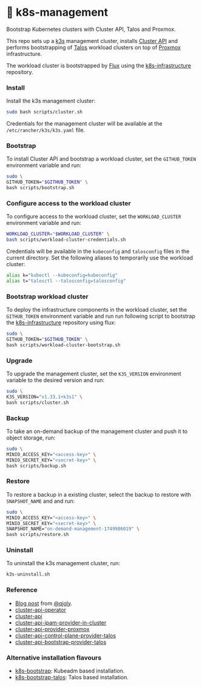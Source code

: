 # 🐢 k8s-management
Bootstrap Kubernetes clusters with Cluster API, Talos and Proxmox.

This repo sets up a [k3s](https://github.com/k3s-io/k3s) management cluster, installs [Cluster API](https://cluster-api.sigs.k8s.io/) and performs bootstrapping of [Talos](https://www.talos.dev/) workload clusters on top of [Proxmox](https://www.proxmox.com/) infrastructure.

The workload cluster is bootstrapped by [Flux](https://fluxcd.io/) using the [k8s-infrastructure](https://github.com/mmontes11/k8s-infrastructure) repository.

### Install

Install the k3s management cluster:

```bash
sudo bash scripts/cluster.sh
```

Credentials for the management cluster will be available at the `/etc/rancher/k3s/k3s.yaml` file.

### Bootstrap

To install Cluster API and bootstrap a workload cluster, set the `GITHUB_TOKEN` environment variable and run:

```bash
sudo \
GITHUB_TOKEN="$GITHUB_TOKEN" \
bash scripts/bootstrap.sh
```

### Configure access to the workload cluster

To configure access to the workload cluster, set the `WORKLOAD_CLUSTER` environment variable and run:

````bash
WORKLOAD_CLUSTER="$WORKLOAD_CLUSTER" \
bash scripts/workload-cluster-credentials.sh
````

Credentials will be available in the `kubeconfig` and `talosconfig` files in the current directory. Set the following aliases to temporarily use the workload cluster:

```bash
alias k="kubectl --kubeconfig=kubeconfig"
alias t="talosctl --talosconfig=talosconfig"
```

### Bootstrap workload cluster

To deploy the infrastructure components in the workload cluster, set the `GITHUB_TOKEN` environment variable and run run following script to bootstrap the [k8s-infrastructure](https://github.com/mmontes11/k8s-infrastructure) repository using flux:

````bash
sudo \
GITHUB_TOKEN="$GITHUB_TOKEN" \
bash scripts/workload-cluster-bootstrap.sh
````

### Upgrade

To upgrade the management cluster, set the `K3S_VERSION` environment variable to the desired version and run:

```bash
sudo \
K3S_VERSION="v1.33.1+k3s1" \
bash scripts/cluster.sh
```

### Backup

To take an on-demand backup of the management cluster and push it to object storage, run:

```bash
sudo \
MINIO_ACCESS_KEY="<access-key>" \
MINIO_SECRET_KEY="<secret-key>" \
bash scripts/backup.sh
```

### Restore

To restore a backup in a existing cluster, select the backup to restore with `SNAPSHOT_NAME` and and run:

```bash
sudo \
MINIO_ACCESS_KEY="<access-key>" \
MINIO_SECRET_KEY="<secret-key>" \
SNAPSHOT_NAME="on-demand-management-1749986019" \
bash scripts/restore.sh
```

### Uninstall

To uninstall the k3s management cluster, run:

```bash
k3s-uninstall.sh
``` 

### Reference

- [Blog post](https://a-cup-of.coffee/blog/talos-capi-proxmox/) from [@qjoly](https://github.com/qjoly/).
- [cluster-api-operator](https://doc.crds.dev/github.com/kubernetes-sigs/cluster-api-operator)
- [cluster-api](https://doc.crds.dev/github.com/kubernetes-sigs/cluster-api)
- [cluster-api-ipam-provider-in-cluster](https://doc.crds.dev/github.com/kubernetes-sigs/cluster-api-ipam-provider-in-cluster)
- [cluster-api-provider-proxmox](https://doc.crds.dev/github.com/ionos-cloud/cluster-api-provider-proxmox)
- [cluster-api-control-plane-provider-talos](https://doc.crds.dev/github.com/siderolabs/cluster-api-control-plane-provider-talos)
- [cluster-api-bootstrap-provider-talos](https://doc.crds.dev/github.com/siderolabs/cluster-api-bootstrap-provider-talos)

### Alternative installation flavours

- [k8s-bootstrap](https://github.com/mmontes11/k8s-bootstrap): Kubeadm based installation.
- [k8s-bootstrap-talos](https://github.com/mmontes11/k8s-bootstrap-talos): Talos based installation.